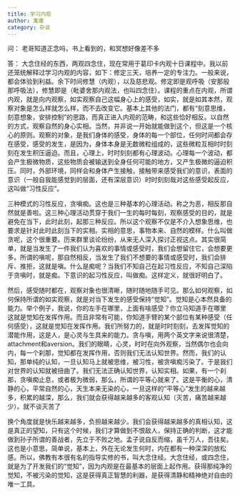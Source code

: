 ```yaml
---
title: 学习内观
author: 寓庸
category: 杂谈
---
```

问：
老哥知道正念吗，书上看到的，和冥想好像差不多

答：
大念住经的东西，两观四念住，现在常用于葛印卡内观十日课程中。我以前还笼统解释过学习内观的内容，如下：修定三天，培养一定的专注力。一般来说，都会体验到利益。余下时间修慧（内观），以及慈悲观。修定即是观呼吸（安那般那呼吸法），修慧即是（毗婆舍那内观法，也叫四念住）。课程的重点在内观，所谓内观，就是向内观察，如实观察自己这幅身心上的感受，如实，就是如其本然，观察对象是怎么样就怎么样，而不去改变它。基本上其他的法门，都有“刻意思维，刻意想象，安排控制”的思路，而真正进入内观的范畴，和这些恰好相反。以自然的方式，观察自然的身心实相。当然，并非说一开始就能做到这个，但这是一个核心的原则。观察的对象，是我们身体的感受，身体的每一个部位，任何时间都会存在感受，感受的发生，是因为，身体本身是无数微粒组成的，这些微粒互相时时刻刻在发生积压逼迫。而且，心理上，时时刻刻都有心理波动。心理每一个波动，都会产生极微物质，这些物质会被输送到全身任何可能的地方，又产生极微的逼迫积压。同时，外部环境，同样会和身体产生接触，接触带来感受我们的意识，表面的意识（一般自我能感觉到的层面，还有深层意识）时时刻刻哉对这些感受起反应，这叫做“习性反应”。

三种模式的习性反应，贪嗔痴。这也是三种基本的心理活动。称之为恶，相反那自然就是善啦。这三种心理活动贯穿于我们一生的每时每刻，观察感受的目的，就是避免在当下，此时此刻，起那三种反应。所以这个观察不仅是不介入想象思维，也要求是针对此时此刻当下的实相。实相的意思，事物本来、自然的模样。什么叫做贪呢，这个很重要。历来群里谈论纷纷，从来无人深入探讨正视这点。其实很简单，就是当发生了一件我们认为喜欢的事情或感受时，我们会想留住它，会想要更多。所谓的嗔呢，那自然相反，当发生了我们不想要的事情或感受时，我们会排斥、推拒，这就是嗔。什么是痴呢？当我们不知自己在起习性反应，不知自己深陷于贪嗔时，就是痴。下意识的起习性反应，叫做痴。这样定义，就很好明白了。

然后，感受随时都在，观察对象也很清晰，随时随地随手可见。那么如何观察，如何保持所谓的如实观察，就是对当下发生的感受保持“觉知”。觉知是心本然具备的能力。举个例子，我说，你的左手在哪里，上面有啥感受？你立马知道手在哪里 这就是觉知在发挥作用。而且非常有可能，你知道手臂的某个部位有某种感受（任何感受），这就是觉知在发挥作用。我们所努力的，就是时时刻刻，去发挥觉知的潜能作用，这是人，是心灵与生具来的能力。贪与嗔，用两个英文字来说很清楚，attachment和aversion。我们的眼睛，心灵，时时在向外观察，当然偶尔也会向内，每一个刹那，觉知都在发挥作用，否则我们无法认知世界。然而，我们的认知，那单纯的认知，一旦认知马上就被思维，被习性，被贪嗔痴污染了。于是我们对世界的认知就被扭曲了。我们无法正确认知世界，认知实相。如果，有一个刹那，贪嗔痴止息，或者极为微弱，那么，所谓的平等心就来了。这是平衡的心，清静的心，平常自然的心，天生本来无染的心，一旦这样的“平等心”发生的越来越多，积累的越深，那么，我们就会获得越来越多的客观认知（灭苦，痛苦越来越少）。就不谈灭苦了

换个角度就是快乐越来越多，负担越来越少。我们会获得越来越多的真相认知，这是真正的望知，只有这个时候，我们才算做到不恨敌人，保持正确的判断，这才能做到孙子所谓的善战者，先立于不败之地。孟子说自反而缩，虽千万人，吾往矣。这也是小意思，简单说，基本上，外在无论发生何时，内在都有一种深深的放松感。所以，佛教有本很有名的指导实修的书，叫大念住经。大念住经，或四念住，就是为了开发我们的“觉知”，因为内观是在最基本的层面上起作用。获得那纯净的觉知，不被污染的觉知，这是获得真正智慧的利器，是获得清静和精神绝对自由的唯一工具。